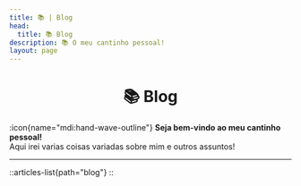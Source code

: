 ```yaml
---
title: 📚 | Blog
head:
  title: 📚 Blog
description: 📚 O meu cantinho pessoal!
layout: page
---
```

<h1 style="text-align:center">📚 Blog</h1>

:icon{name="mdi:hand-wave-outline"} **Seja bem-vindo ao meu cantinho pessoal!** <br>
Aqui irei varias coisas variadas sobre mim e outros assuntos!
<hr>

::articles-list{path="blog"}
::
